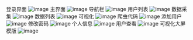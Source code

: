 登录界面
![image](https://github.com/huang159654/python_django/assets/110319885/2eb58b9c-2fa3-4ab8-b8d0-98889ef60abb)
主界面
![image](https://github.com/huang159654/python_django/assets/110319885/b979209d-6204-473f-bb85-2d7903ab608b)
导航栏
![image](https://github.com/huang159654/python_django/assets/110319885/007a4215-0948-4ecd-b5dd-82315cd91405)
用户列表
![image](https://github.com/huang159654/python_django/assets/110319885/6516d013-3827-474e-bff6-18b79a454d5c)
数据采集
![image](https://github.com/huang159654/python_django/assets/110319885/98375f6b-4f8e-4530-af06-735ba6b82ef5)
数据列表
![image](https://github.com/huang159654/python_django/assets/110319885/01a07aed-9c50-4033-a291-5a56598a3361)
可视化
![image](https://github.com/huang159654/python_django/assets/110319885/7f9981b3-ea9b-4a4c-85d7-11ff45fe2421)
爬虫代码
![image](https://github.com/huang159654/python_django/assets/110319885/26fab258-9ec8-4529-99c4-639eeb1b03b5)
添加用户
![image](https://github.com/huang159654/python_django/assets/110319885/fc82bf55-8c19-44a9-b924-7c5120e22a2a)
修改密码
![image](https://github.com/huang159654/python_django/assets/110319885/a9b0ebfd-6b80-4560-85a9-30efa71e900a)
个人信息
![image](https://github.com/huang159654/python_django/assets/110319885/51973d84-10db-465c-86ab-e3b563a5ce06)
用户查看
![image](https://github.com/huang159654/python_django/assets/110319885/ed1fc04e-fc70-41de-b09c-a0d4cba68183)
可视化大屏模版
![image](https://github.com/huang159654/python_django/assets/110319885/b4d4aa6b-73f7-41ac-8212-d6e9213b8692)





